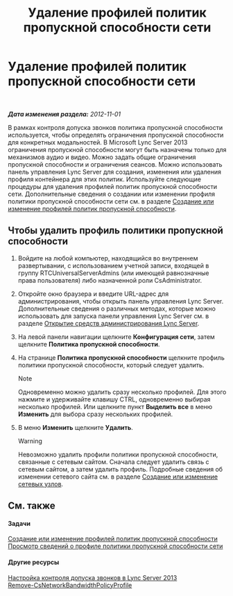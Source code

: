 ﻿---
title: Удаление профилей политик пропускной способности сети
TOCTitle: Удаление профилей политик пропускной способности сети
ms:assetid: 4d6beda8-6aa5-4d5e-8a07-363598f0e0c8
ms:mtpsurl: https://technet.microsoft.com/ru-ru/library/JJ688050(v=OCS.15)
ms:contentKeyID: 49887984
ms.date: 05/19/2016
mtps_version: v=OCS.15
ms.translationtype: HT
---

# Удаление профилей политик пропускной способности сети

 

_**Дата изменения раздела:** 2012-11-01_

В рамках контроля допуска звонков политика пропускной способности используется, чтобы определять ограничения пропускной способности для конкретных модальностей. В Microsoft Lync Server 2013 ограничения пропускной способности могут быть назначены только для механизмов аудио и видео. Можно задать общие ограничения пропускной способности и ограничения сеансов. Можно использовать панель управления Lync Server для создания, изменения или удаления профиля контейнера для этих политик. Используйте следующие процедуры для удаления профилей политик пропускной способности сети. Дополнительные сведения о создании или изменении профиля политики пропускной способности сети см. в разделе [Создание или изменение профилей политик пропускной способности](lync-server-2013-creating-or-modifying-bandwidth-policy-profiles.md).

## Чтобы удалить профиль политики пропускной способности

1.  Войдите на любой компьютер, находящийся во внутреннем развертывании, с использованием учетной записи, входящей в группу RTCUniversalServerAdmins (или имеющей равнозначные права пользователя) либо назначенной роли CsAdministrator.

2.  Откройте окно браузера и введите URL-адрес для администрирования, чтобы открыть панель управления Lync Server. Дополнительные сведения о различных методах, которые можно использовать для запуска панели управления Lync Server см. в разделе [Открытие средств администрирования Lync Server](lync-server-2013-open-lync-server-administrative-tools.md).

3.  На левой панели навигации щелкните **Конфигурация сети**, затем щелкните **Политика пропускной способности**.

4.  На странице **Политика пропускной способности** щелкните профиль политики пропускной способности, который следует удалить.
    
    > [!note]  
    > Одновременно можно удалить сразу несколько профилей. Для этого нажмите и удерживайте клавишу CTRL, одновременно выбирая несколько профилей. Или щелкните пункт <strong>Выделить все</strong> в меню <strong>Изменить</strong> для выбора сразу нескольких профилей.

5.  В меню **Изменить** щелкните **Удалить**.
    
    > [!warning]  
    > Невозможно удалить профили политики пропускной способности, связанные с сетевым сайтом. Сначала следует удалить связь с сетевым сайтом, а затем удалить профиль. Подробные сведения об изменении сетевого сайта см. в разделе <a href="lync-server-2013-creating-or-modifying-network-sites.md">Создание или изменение сетевых узлов</a>.

## См. также

#### Задачи

[Создание или изменение профилей политик пропускной способности](lync-server-2013-creating-or-modifying-bandwidth-policy-profiles.md)  
[Просмотр сведений о профиле политики пропускной способности сети](lync-server-2013-viewing-network-bandwidth-policy-profile-information.md)  

#### Другие ресурсы

[Настройка контроля допуска звонков в Lync Server 2013](lync-server-2013-configure-call-admission-control.md)  
[Remove-CsNetworkBandwidthPolicyProfile](https://docs.microsoft.com/en-us/powershell/module/skype/Remove-CsNetworkBandwidthPolicyProfile)

